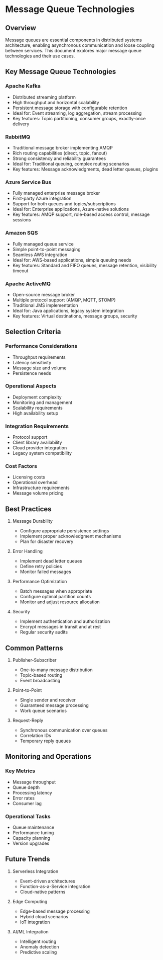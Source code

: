 # Message Queue Technologies

## Overview
Message queues are essential components in distributed systems architecture, enabling asynchronous communication and loose coupling between services. This document explores major message queue technologies and their use cases.

## Key Message Queue Technologies

### Apache Kafka
- Distributed streaming platform
- High throughput and horizontal scalability
- Persistent message storage with configurable retention
- Ideal for: Event streaming, log aggregation, stream processing
- Key features: Topic partitioning, consumer groups, exactly-once delivery

### RabbitMQ
- Traditional message broker implementing AMQP
- Rich routing capabilities (direct, topic, fanout)
- Strong consistency and reliability guarantees
- Ideal for: Traditional queuing, complex routing scenarios
- Key features: Message acknowledgments, dead letter queues, plugins

### Azure Service Bus
- Fully managed enterprise message broker
- First-party Azure integration
- Support for both queues and topics/subscriptions
- Ideal for: Enterprise applications, Azure-native solutions
- Key features: AMQP support, role-based access control, message sessions

### Amazon SQS
- Fully managed queue service
- Simple point-to-point messaging
- Seamless AWS integration
- Ideal for: AWS-based applications, simple queuing needs
- Key features: Standard and FIFO queues, message retention, visibility timeout

### Apache ActiveMQ
- Open-source message broker
- Multiple protocol support (AMQP, MQTT, STOMP)
- Traditional JMS implementation
- Ideal for: Java applications, legacy system integration
- Key features: Virtual destinations, message groups, security

## Selection Criteria

### Performance Considerations
- Throughput requirements
- Latency sensitivity
- Message size and volume
- Persistence needs

### Operational Aspects
- Deployment complexity
- Monitoring and management
- Scalability requirements
- High availability setup

### Integration Requirements
- Protocol support
- Client library availability
- Cloud provider integration
- Legacy system compatibility

### Cost Factors
- Licensing costs
- Operational overhead
- Infrastructure requirements
- Message volume pricing

## Best Practices

1. Message Durability
   - Configure appropriate persistence settings
   - Implement proper acknowledgment mechanisms
   - Plan for disaster recovery

2. Error Handling
   - Implement dead letter queues
   - Define retry policies
   - Monitor failed messages

3. Performance Optimization
   - Batch messages when appropriate
   - Configure optimal partition counts
   - Monitor and adjust resource allocation

4. Security
   - Implement authentication and authorization
   - Encrypt messages in transit and at rest
   - Regular security audits

## Common Patterns

1. Publisher-Subscriber
   - One-to-many message distribution
   - Topic-based routing
   - Event broadcasting

2. Point-to-Point
   - Single sender and receiver
   - Guaranteed message processing
   - Work queue scenarios

3. Request-Reply
   - Synchronous communication over queues
   - Correlation IDs
   - Temporary reply queues

## Monitoring and Operations

### Key Metrics
- Message throughput
- Queue depth
- Processing latency
- Error rates
- Consumer lag

### Operational Tasks
- Queue maintenance
- Performance tuning
- Capacity planning
- Version upgrades

## Future Trends

1. Serverless Integration
   - Event-driven architectures
   - Function-as-a-Service integration
   - Cloud-native patterns

2. Edge Computing
   - Edge-based message processing
   - Hybrid cloud scenarios
   - IoT integration

3. AI/ML Integration
   - Intelligent routing
   - Anomaly detection
   - Predictive scaling